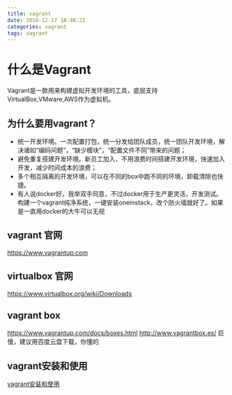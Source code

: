 ```yaml
---
title: vagrant
date: 2018-12-17 18:48:21
categories: vagrant
tags: vagrant
---
```


# 什么是Vagrant

Vagrant是一款用来构建虚拟开发环境的工具，底层支持VirtualBox,VMware,AWS作为虚拟机。

## 为什么要用vagrant？

* 统一开发环境。一次配置打包，统一分发给团队成员，统一团队开发环境，解决诸如“编码问题”，“缺少模块”，“配置文件不同”带来的问题；
* 避免重复搭建开发环境。新员工加入，不用浪费时间搭建开发环境，快速加入开发，减少时间成本的浪费；
* 多个相互隔离的开发环境，可以在不同的box中跑不同的环境，卸载清除也快捷。
* 有人说docker好，我举双手同意，不过docker用于生产更灵活，开发测试。构建一个vagrant纯净系统，一键安装oneinstack，改个防火墙就好了。如果是一直用docker的大牛可以无视

## vagrant 官网
https://www.vagrantup.com

## virtualbox 官网
https://www.virtualbox.org/wiki/Downloads

## vagrant box
https://www.vagrantup.com/docs/boxes.html
http://www.vagrantbox.es/
巨慢，建议用百度云盘下载，你懂的


## vagrant安装和使用
[vagrant安装和使用](/Learn/ops/vagrant/install/)